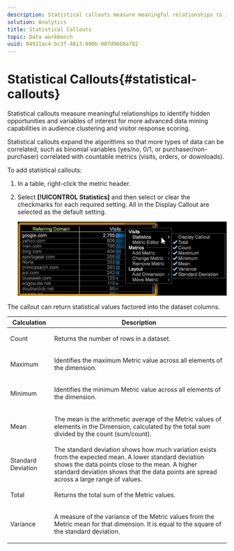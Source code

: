 ```yaml
---
description: Statistical callouts measure meaningful relationships to identify hidden opportunities and variables of interest for more advanced data mining capabilities in audience clustering and visitor response scoring.
solution: Analytics
title: Statistical Callouts
topic: Data workbench
uuid: 04911ac4-bc3f-4813-800b-087d9668a782
---
```


# Statistical Callouts{#statistical-callouts}

Statistical callouts measure meaningful relationships to identify hidden opportunities and variables of interest for more advanced data mining capabilities in audience clustering and visitor response scoring.

Statistical callouts expand the algorithms so that more types of data can be correlated, such as binomial variables (yes/no, 0/1, or purchaser/non-purchaser) correlated with countable metrics (visits, orders, or downloads).

To add statistical callouts:

1. In a table, right-click the metric header. 
1. Select **[!UICONTROL Statistics]** and then select or clear the checkmarks for each required setting. All in the Display Callout are selected as the default setting.

   ![](assets/statistical_callouts.png)

The callout can return statistical values factored into the dataset columns. 

<table id="table_B2A4F9D5938D4756A81ACF6F4D77E63D">
 <thead>
  <tr>
   <th colname="col1" class="entry"> Calculation </th>
   <th colname="col2" class="entry"> Description </th>
  </tr>
 </thead>
 <tbody>
  <tr>
   <td colname="col1"> Count </td>
   <td colname="col2"><p>Returns the number of rows in a dataset. </p></td>
  </tr>
  <tr>
   <td colname="col1"> Maximum </td>
   <td colname="col2"><p> Identifies the maximum Metric value across all elements of the dimension. </p></td>
  </tr>
  <tr>
   <td colname="col1"> Minimum </td>
   <td colname="col2"><p> Identifies the minimum Metric value across all elements of the dimension. </p></td>
  </tr>
  <tr>
   <td colname="col1"> Mean </td>
   <td colname="col2"><p> The mean is the arithmetic average of the Metric values of elements in the Dimension, calculated by the total sum divided by the count (sum/count). </p></td>
  </tr>
  <tr>
   <td colname="col1"> Standard Deviation </td>
   <td colname="col2"> The standard deviation shows how much variation exists from the expected mean. A lower standard deviation shows the data points close to the mean. A higher standard deviation shows that the data points are spread across a large range of values. </td>
  </tr>
  <tr>
   <td colname="col1"> Total </td>
   <td colname="col2"><p> Returns the total sum of the Metric values. </p></td>
  </tr>
  <tr>
   <td colname="col1"> Variance </td>
   <td colname="col2"><p> A measure of the variance of the Metric values from the Metric mean for that dimension. It is equal to the square of the standard deviation. </p></td>
  </tr>
 </tbody>
</table>

